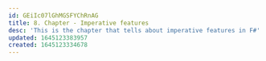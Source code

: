 ```yaml
---
id: GEiIc07lGhMGSFYChRnAG
title: 8. Chapter - Imperative features
desc: 'This is the chapter that tells about imperative features in F#'
updated: 1645123383957
created: 1645123334678
---
```


